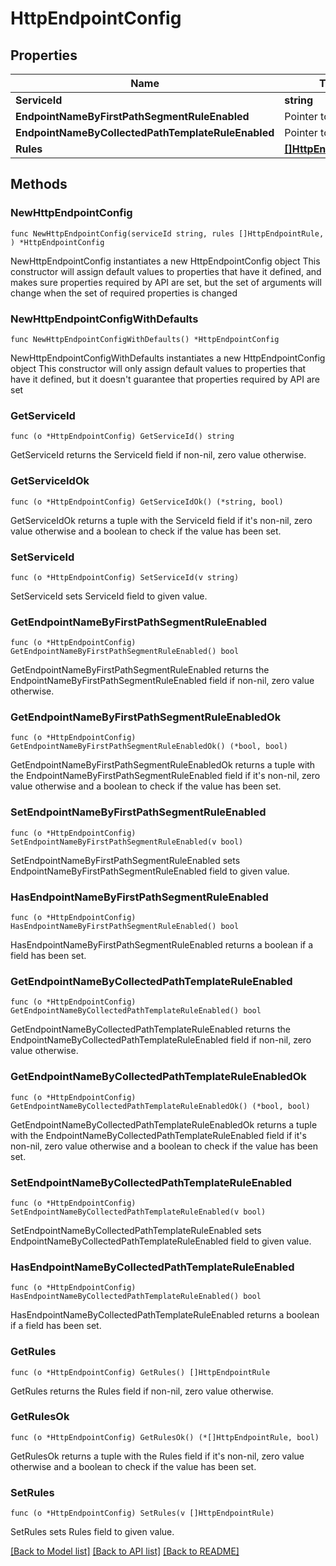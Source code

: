 # HttpEndpointConfig

## Properties

Name | Type | Description | Notes
------------ | ------------- | ------------- | -------------
**ServiceId** | **string** |  | 
**EndpointNameByFirstPathSegmentRuleEnabled** | Pointer to **bool** |  | [optional] 
**EndpointNameByCollectedPathTemplateRuleEnabled** | Pointer to **bool** |  | [optional] 
**Rules** | [**[]HttpEndpointRule**](HttpEndpointRule.md) |  | 

## Methods

### NewHttpEndpointConfig

`func NewHttpEndpointConfig(serviceId string, rules []HttpEndpointRule, ) *HttpEndpointConfig`

NewHttpEndpointConfig instantiates a new HttpEndpointConfig object
This constructor will assign default values to properties that have it defined,
and makes sure properties required by API are set, but the set of arguments
will change when the set of required properties is changed

### NewHttpEndpointConfigWithDefaults

`func NewHttpEndpointConfigWithDefaults() *HttpEndpointConfig`

NewHttpEndpointConfigWithDefaults instantiates a new HttpEndpointConfig object
This constructor will only assign default values to properties that have it defined,
but it doesn't guarantee that properties required by API are set

### GetServiceId

`func (o *HttpEndpointConfig) GetServiceId() string`

GetServiceId returns the ServiceId field if non-nil, zero value otherwise.

### GetServiceIdOk

`func (o *HttpEndpointConfig) GetServiceIdOk() (*string, bool)`

GetServiceIdOk returns a tuple with the ServiceId field if it's non-nil, zero value otherwise
and a boolean to check if the value has been set.

### SetServiceId

`func (o *HttpEndpointConfig) SetServiceId(v string)`

SetServiceId sets ServiceId field to given value.


### GetEndpointNameByFirstPathSegmentRuleEnabled

`func (o *HttpEndpointConfig) GetEndpointNameByFirstPathSegmentRuleEnabled() bool`

GetEndpointNameByFirstPathSegmentRuleEnabled returns the EndpointNameByFirstPathSegmentRuleEnabled field if non-nil, zero value otherwise.

### GetEndpointNameByFirstPathSegmentRuleEnabledOk

`func (o *HttpEndpointConfig) GetEndpointNameByFirstPathSegmentRuleEnabledOk() (*bool, bool)`

GetEndpointNameByFirstPathSegmentRuleEnabledOk returns a tuple with the EndpointNameByFirstPathSegmentRuleEnabled field if it's non-nil, zero value otherwise
and a boolean to check if the value has been set.

### SetEndpointNameByFirstPathSegmentRuleEnabled

`func (o *HttpEndpointConfig) SetEndpointNameByFirstPathSegmentRuleEnabled(v bool)`

SetEndpointNameByFirstPathSegmentRuleEnabled sets EndpointNameByFirstPathSegmentRuleEnabled field to given value.

### HasEndpointNameByFirstPathSegmentRuleEnabled

`func (o *HttpEndpointConfig) HasEndpointNameByFirstPathSegmentRuleEnabled() bool`

HasEndpointNameByFirstPathSegmentRuleEnabled returns a boolean if a field has been set.

### GetEndpointNameByCollectedPathTemplateRuleEnabled

`func (o *HttpEndpointConfig) GetEndpointNameByCollectedPathTemplateRuleEnabled() bool`

GetEndpointNameByCollectedPathTemplateRuleEnabled returns the EndpointNameByCollectedPathTemplateRuleEnabled field if non-nil, zero value otherwise.

### GetEndpointNameByCollectedPathTemplateRuleEnabledOk

`func (o *HttpEndpointConfig) GetEndpointNameByCollectedPathTemplateRuleEnabledOk() (*bool, bool)`

GetEndpointNameByCollectedPathTemplateRuleEnabledOk returns a tuple with the EndpointNameByCollectedPathTemplateRuleEnabled field if it's non-nil, zero value otherwise
and a boolean to check if the value has been set.

### SetEndpointNameByCollectedPathTemplateRuleEnabled

`func (o *HttpEndpointConfig) SetEndpointNameByCollectedPathTemplateRuleEnabled(v bool)`

SetEndpointNameByCollectedPathTemplateRuleEnabled sets EndpointNameByCollectedPathTemplateRuleEnabled field to given value.

### HasEndpointNameByCollectedPathTemplateRuleEnabled

`func (o *HttpEndpointConfig) HasEndpointNameByCollectedPathTemplateRuleEnabled() bool`

HasEndpointNameByCollectedPathTemplateRuleEnabled returns a boolean if a field has been set.

### GetRules

`func (o *HttpEndpointConfig) GetRules() []HttpEndpointRule`

GetRules returns the Rules field if non-nil, zero value otherwise.

### GetRulesOk

`func (o *HttpEndpointConfig) GetRulesOk() (*[]HttpEndpointRule, bool)`

GetRulesOk returns a tuple with the Rules field if it's non-nil, zero value otherwise
and a boolean to check if the value has been set.

### SetRules

`func (o *HttpEndpointConfig) SetRules(v []HttpEndpointRule)`

SetRules sets Rules field to given value.



[[Back to Model list]](../README.md#documentation-for-models) [[Back to API list]](../README.md#documentation-for-api-endpoints) [[Back to README]](../README.md)


